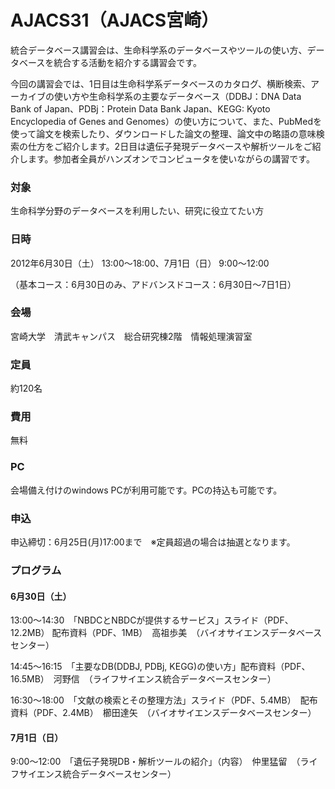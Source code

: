 # AJACS31（AJACS宮崎）
統合データベース講習会は、生命科学系のデータベースやツールの使い方、データベースを統合する活動を紹介する講習会です。

今回の講習会では、1日目は生命科学系データベースのカタログ、横断検索、アーカイブの使い方や生命科学系の主要なデータベース（DDBJ：DNA Data　Bank of Japan、PDBj：Protein Data Bank Japan、KEGG: Kyoto Encyclopedia of Genes and Genomes）の使い方について、また、PubMedを使って論文を検索したり、ダウンロードした論文の整理、論文中の略語の意味検索の仕方をご紹介します。2日目は遺伝子発現データベースや解析ツールをご紹介します。参加者全員がハンズオンでコンピュータを使いながらの講習です。

### 対象
生命科学分野のデータベースを利用したい、研究に役立てたい方
### 日時
2012年6月30日（土） 13:00～18:00、7月1日（日） 9:00～12:00

（基本コース：6月30日のみ、アドバンスドコース：6月30日～7日1日）
### 会場
宮崎大学　清武キャンパス　総合研究棟2階　情報処理演習室
### 定員
約120名
### 費用
無料
### PC
会場備え付けのwindows PCが利用可能です。PCの持込も可能です。
### 申込
申込締切：6月25日(月)17:00まで　※定員超過の場合は抽選となります。
### プログラム
#### 6月30日（土）
13:00～14:30　「NBDCとNBDCが提供するサービス」スライド（PDF、12.2MB） 配布資料（PDF、1MB）　高祖歩美　（バイオサイエンスデータベースセンター）

14:45～16:15　「主要なDB(DDBJ, PDBj, KEGG)の使い方」配布資料（PDF、16.5MB）　河野信　（ライフサイエンス統合データベースセンター）

16:30～18:00　「文献の検索とその整理方法」スライド（PDF、5.4MB）　配布資料（PDF、2.4MB）　櫛田達矢　（バイオサイエンスデータベースセンター）
#### 7月1日（日）
9:00～12:00　「遺伝子発現DB・解析ツールの紹介」（内容）　仲里猛留　（ライフサイエンス統合データベースセンター）
